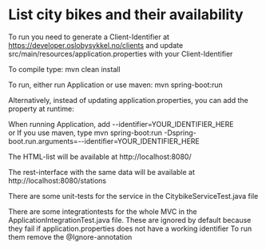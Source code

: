 # List city bikes and their availability

To run you need to generate a Client-Identifier at https://developer.oslobysykkel.no/clients
and update src/main/resources/application.properties with your Client-Identifier

To compile type: mvn clean install

To run, either run Application
or use maven: mvn spring-boot:run

Alternatively, instead of updating application.properties, you can add the property at runtime: 

When running Application, add --identifier=YOUR_IDENTIFIER_HERE   
or
If you use maven, type mvn spring-boot:run -Dspring-boot.run.arguments=--identifier=YOUR_IDENTIFIER_HERE 

The HTML-list will be available at http://localhost:8080/

The rest-interface with the same data will be available at http://localhost:8080/stations

There are some unit-tests for the service in the CitybikeServiceTest.java file

There are some integrationtests for the whole MVC in the ApplicationIntegrationTest.java file. 
These are ignored by default because they fail if application.properties does not have a working identifier
To run them remove the @Ignore-annotation
